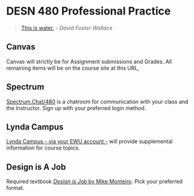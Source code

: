 # DESN 480 Professional Practice

> [This is water.][1] - _David Foster Wallace_

## Canvas
Canvas will strictly be for Assignment submissions and Grades. All remaining items will be on the course site at this URL,  

## Spectrum
[Spectrum.Chat/480][2] is a chatroom for communication with your class and the Instructor. Sign up with your preferred login method.

## Lynda Campus
[Lynda Campus  - via your EWU account -][3] will provide supplemental information for course topics. 

## Design is A Job
Required textbook [_Design is Job_ by Mike Monteiro][4]. Pick your preferred format.  

[1]:	https://www.youtube.com/watch?v=eC7xzavzEKY
[2]:	https://spectrum.chat/480
[3]:	https://sites.ewu.edu/it/students/lyndacampus/
[4]:	https://abookapart.com/products/design-is-a-job